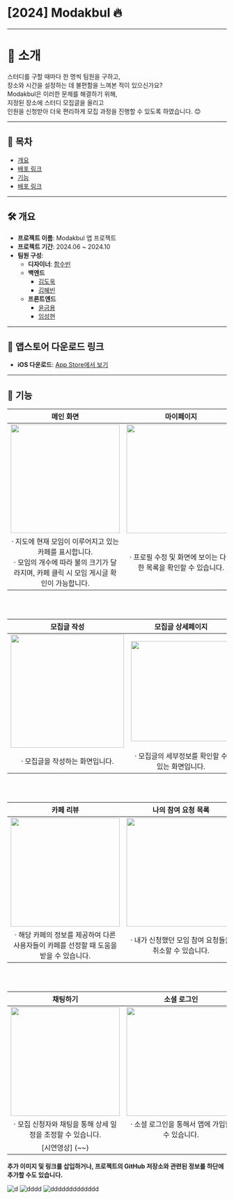 # [2024] Modakbul 🔥
---
# 📣 소개
스터디를 구할 때마다 한 명씩 팀원을 구하고, <br>
장소와 시간을 설정하는 데 불편함을 느껴본 적이 있으신가요? <br>
Modakbul은 이러한 문제를 해결하기 위해, <br>
지정된 장소에 스터디 모집글을 올리고 <br>
인원을 신청받아 더욱 편리하게 모집 과정을 진행할 수 있도록 하였습니다. 😊

---

## 📖 목차
- [개요](#개요)
- [배포 링크](#배포-링크)
- [기능](#기능)
- [배포 링크](#배포-링크)

---

## 🛠 개요

- **프로젝트 이름**: Modakbul 앱 프로젝트 
- **프로젝트 기간**: 2024.06 ~ 2024.10
- **팀원 구성**:
  - **디자이너**: [함수빈](https://github.com/xvsevsw)
  - **백엔드**
    - [김도욱](https://github.com/kdw0737)
    - [김혜빈](https://github.com/sunkong25)
  - **프론트엔드**
    - [윤금용](https://github.com/Remaked-Swain)
    - [임성현](https://github.com/shlim0)

---

## 🔗 앱스토어 다운로드 링크 

- **iOS 다운로드**: [App Store에서 보기](https://apps.apple.com/kr/app/%EB%AA%A8%EB%8B%A5%EB%B6%88-%EC%98%A4%ED%94%84%EB%9D%BC%EC%9D%B8-%EB%AA%A8%EC%9E%84-%EC%B9%B4%ED%8E%98-%EB%A7%A4%EC%B9%AD/id6670268034)

---

## 🔧 기능

| 메인 화면 | 마이페이지 | 모집글 목록 |
|:------:|:------:|:------:|
| <img src="https://github.com/user-attachments/assets/316f313e-c011-4e0b-a4ad-81611e0f89e0" width="250"> | <img src="https://github.com/user-attachments/assets/ab8221c7-14d7-4739-bfa5-ce9dfd814218" width="250"> | <img src = "https://github.com/user-attachments/assets/72ca14d8-6205-479e-a96a-a72f34e9f000" width = "250">|
| · 지도에 현재 모임이 이루어지고 있는 카페를 표시합니다. <br> · 모임의 개수에 따라 불의 크기가 달라지며, 카페 클릭 시 모임 게시글 확인이 가능합니다. | · 프로필 수정 및 화면에 보이는 다양한 목록을 확인할 수 있습니다. | · 해당 카페에서 모집중인 모집글들을 확인할 수 있습니다. |


<br /><br />

| 모집글 작성 | 모집글 상세페이지 | 푸시 알림 목록 |
|:------:|:------:|:------:|
| <img src="https://github.com/user-attachments/assets/49e6172c-e16a-4d2f-9cd5-f4f8f70928f8" width="260"> | <img src="https://github.com/user-attachments/assets/e528a672-9e8b-4f37-b45b-c83f0a8a028d" width="230"> | <img src = "https://github.com/user-attachments/assets/80463dfb-65ef-496d-9407-6da15512d94a" width = "250">|
| · 모집글을 작성하는 화면입니다. | · 모집글의 세부정보를 확인할 수 있는 화면입니다. | · 앱 사용시 발생하는 알림들을 확인할 수 있는 화면입니다.  |

<br /><br />

| 카페 리뷰 | 나의 참여 요청 목록 | 신고하기 |
|:------:|:------:|:------:|
| <img src="https://github.com/user-attachments/assets/0cbb68e8-5d04-4ff3-b923-11a2d6b16635" width="250"> | <img src="https://github.com/user-attachments/assets/4412ee02-3a1f-465e-a814-ab35f85e4135" width="250"> | <img src = "https://github.com/user-attachments/assets/37b91e4b-f68e-45a5-8905-8f51cef14f53" width = "250">|
| · 해당 카페의 정보를 제공하여 다른 사용자들이 카페를 선정할 때 도움을 받을 수 있습니다. | · 내가 신청했던 모임 참여 요청들을 취소할 수 있습니다. | · 불건전한 사용자 또는 채팅을 신고할 수 있습니다.  |

<br /><br />

| 채팅하기 | 소셜 로그인 |
|:------:| :------:|
|<img src="https://github.com/user-attachments/assets/7ec6b3ca-d35e-4a80-b4d2-bf041149b45c" width="250"> | <img src="https://github.com/user-attachments/assets/f3de9c80-7084-4c21-bbab-4b26246fe00f" width="250"> |
| · 모집 신청자와 채팅을 통해 상세 일정을 조정할 수 있습니다. | · 소셜 로그인을 통해서 앱에 가입할 수 있습니다. |
| [시연영상] (~~) |

**추가 이미지 및 링크를 삽입하거나, 프로젝트의 GitHub 저장소와 관련된 정보를 하단에 추가할 수도 있습니다.**

![d](https://github.com/user-attachments/assets/bda65774-1aff-4295-97c4-ebd7d7127f63)
![dddd](https://github.com/user-attachments/assets/3a5b0933-7f4c-4952-845a-a48019bf76de)
![ddddddddddddd](https://github.com/user-attachments/assets/9eb49874-c7bf-45ed-8d1c-17b9e9053fac)
